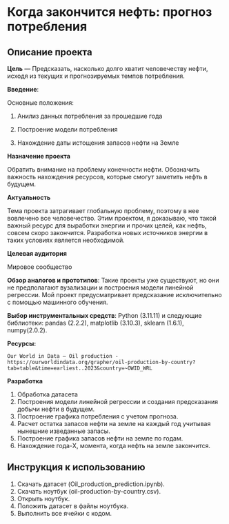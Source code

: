 # Когда закончится нефть: прогноз потребления

## Описание проекта

 **Цель** — Предсказать, насколько долго хватит человечеству нефти, исходя из текущих и прогнозируемых темпов потребления.


**Введение**:

Основные положения:

1. Анилиз данных потребления за прошедшие года

2. Построение модели потребления

3. Нахождение даты истощения запасов нефти на Земле

**Назначение проекта**

Обратить внимание на проблему конечности нефти. Обозначить важность нахождения ресурсов, которые смогут заметить нефть в будущем.


**Актуальность**

Тема проекта затрагивает глобальную проблему, поэтому в нее вовлечено все человечество. Этим проектом, я доказываю, что такой важный ресурс для выработки энергии и прочих целей, как нефть, совсем скоро закончится. Разработка новых источников энергии в таких условиях является необходимой.

**Целевая аудитория**

Мировое сообщество

**Обзор аналогов и прототипов**: Такие проекты уже существуют, но они не предполагают вузализации и построения модели линейной регрессии. Мой проект предусматривает предсказание исключительно с помощью машинного обучения.


**Выбор инструментальных средств**: Python (3.11.11) и следующие библиотеки: pandas (2.2.2), matplotlib (3.10.3), sklearn (1.6.1), numpy(2.0.2).


 **Ресурсы:**  

    Our World in Data — Oil production - https://ourworldindata.org/grapher/oil-production-by-country?tab=table&time=earliest..2023&country=~OWID_WRL

**Разработка**

1. Обработка датасета
2. Построения модели линейной регрессии и создания предсказания добычи нефти в будущем.
3. Построение графика потребления с учетом прогноза.
4. Расчет остатка запасов нефти на земле на каждый год учитывая нынешние изведанные запасы.
5. Построение графика запасов нефти на земле по годам.
6. Нахождение года-X, момента, когда нефть на земле закончится.

## Инструкция к использованию
1. Скачать датасет (Oil_production_prediction.ipynb).
2. Скачать ноутбук (oil-production-by-country.csv).
3. Открыть ноутбук.
4. Положить датасет в файлы ноутбука.
5. Выполнить все ячейки с кодом.
